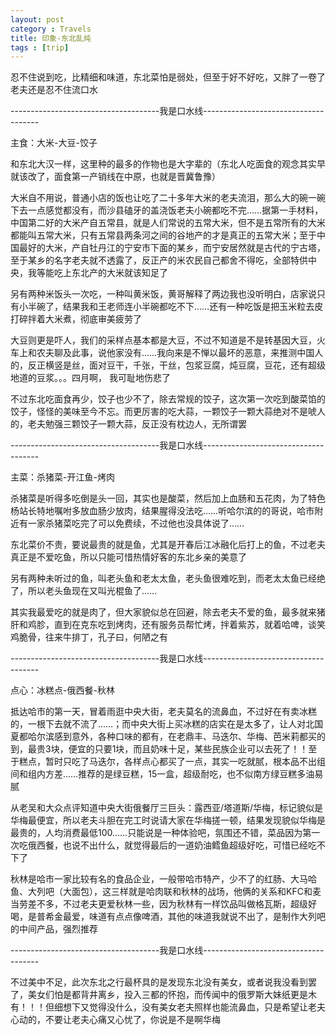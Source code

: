 ```yaml
---
layout: post
category : Travels
title: 印象-东北乱炖
tags : [trip]
---
```



忍不住说到吃，比精细和味道，东北菜怕是弱处，但至于好不好吃，又胖了一卷了老夫还是忍不住流口水

-------------------------------------我是口水线-------------------------------------

主食：大米-大豆-饺子

和东北大汉一样，这里种的最多的作物也是大字辈的（东北人吃面食的观念其实早就该改了，面食第一产销线在中原，也就是晋冀鲁豫）

大米自不用说，普通小店的饭也让吃了二十多年大米的老夫流泪，那么大的碗一碗下去一点感觉都没有，而沙县磕牙的盖浇饭老夫小碗都吃不完……据第一手材料，中国第二好的大米产自五常县，就是人们常说的五常大米，但不是五常所有的大米都能叫五常大米，只有五常县两条河之间的谷地产的才是真正的五常大米；至于中国最好的大米，产自牡丹江的宁安市下面的某乡，而宁安居然就是古代的宁古塔，至于某乡的名字老夫就不透露了，反正产的米农民自己都舍不得吃，全部特供中央，我等能吃上东北产的大米就该知足了

另有两种米饭头一次吃，一种叫黄米饭，黄哥解释了两边我也没听明白，店家说只有小半碗了，结果我和王老师连小半碗都吃不下……还有一种吃饭是把玉米粒去皮打碎拌着大米煮，彻底审美疲劳了

大豆则更是吓人，我们的采样点基本都是大豆，不过不知道是不是转基因大豆，火车上和农夫聊及此事，说他家没有……我向来是不惮以最坏的恶意，来推测中国人的，反正横竖是丝，面对豆干，千张，干丝，包浆豆腐，炖豆腐，豆花，还有超级地道的豆浆。。。四月啊， 我可耻地伤悲了

不过东北吃面食再少，饺子也少不了，除去常规的饺子，这次第一次吃到酸菜馅的饺子，怪怪的美味至今不忘。而更厉害的吃大蒜，一颗饺子一颗大蒜绝对不是唬人的，老夫勉强三颗饺子一颗大蒜，反正没有枕边人，无所谓罢

 -------------------------------------我是口水线-------------------------------------

主菜：杀猪菜-开江鱼-烤肉

杀猪菜是听得多吃倒是头一回，其实也是酸菜，然后加上血肠和五花肉，为了特色杨站长特地嘱咐多放血肠少放肉，结果腥得没法吃……听哈尔滨的的哥说，哈市附近有一家杀猪菜吃完了可以免费续，不过他也没具体说了……

东北菜价不贵，要说最贵的就是鱼，尤其是开春后江冰融化后打上的鱼，不过老夫真正是不爱吃鱼，所以只能可惜热情好客的东北乡亲的美意了

另有两种未听过的鱼，叫老头鱼和老太太鱼，老头鱼很难吃到，而老太太鱼已经绝了，所以老头鱼现在又叫光棍鱼了……

其实我最爱吃的就是肉了，但大家貌似总在回避，除去老夫不爱的鱼，最多就来猪肝和鸡胗，直到在克东吃到烤肉，还有服务员帮忙烤，拌着紫苏，就着哈啤，谈笑鸡脆骨，往来牛排丁，孔子曰，何陋之有

 -------------------------------------我是口水线-------------------------------------

点心：冰糕点-俄西餐-秋林

抵达哈市的第一天，冒着雨逛中央大街，老夫莫名的流鼻血，不过好在有卖冰糕的，一根下去就不流了……；而中央大街上买冰糕的店实在是太多了，让人对北国夏都哈尔滨感到意外，各种口味的都有，在老鼎丰、马迭尔、华梅、芭米莉都买的到，最贵3块，便宜的只要1块，而且奶味十足，某些民族企业可以去死了！！至于糕点，暂时只吃了马迭尔，各样点心都买了一点，其实一吃就腻，根本品不出组间和组内方差……推荐的是绿豆糕，15一盒，超级耐吃，也不似南方绿豆糕多油易腻

从老吴和大众点评知道中央大街俄餐厅三巨头：露西亚/塔道斯/华梅，标记貌似是华梅最便宜，所以老夫斗胆在完工时说请大家在华梅搓一顿，结果发现貌似华梅是最贵的，人均消费最低100……只能说是一种体验吧，氛围还不错，菜品因为第一次吃俄西餐，也说不出什么，就觉得最后的一道奶油鳕鱼超级好吃，可惜已经吃不下了

秋林是哈市一家比较有名的食品企业，一般带哈市特产，少不了的红肠、大马哈鱼、大列吧（大面包），这三样就是哈肉联和秋林的战场，他俩的关系和KFC和麦当劳差不多，不过老夫更爱秋林一些，因为秋林有一样饮品叫做格瓦斯，超级好喝，是普希金最爱，味道有点点像啤酒，其他的味道我就说不出了，是制作大列吧的中间产品，强烈推荐

 -------------------------------------我是口水线-------------------------------------

不过美中不足，此次东北之行最杯具的是发现东北没有美女，或者说我没看到罢了，美女们怕是都背井离乡，投入三都的怀抱，而传闻中的俄罗斯大妹纸更是木有！！！但细想下又觉得没什么，没有美女老夫照样也能流鼻血，只是希望让老夫心动的，不要让老夫心痛又心忧了，你说是不是啊华梅